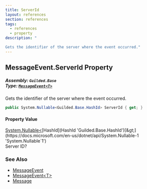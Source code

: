 ```yaml
---
title: ServerId
layout: references
section: references
tags:
  - references
  - property
description: "

Gets the identifier of the server where the event occurred."
---
```


## MessageEvent<T>.ServerId Property
##### **Assembly:** `Guilded.Base`<br/>**Type:** [`MessageEvent<T>`](MessageEvent_T_ 'Guilded.Base.Events.MessageEvent<T>')

Gets the identifier of the server where the event occurred.

```csharp
public System.Nullable<Guilded.Base.HashId> ServerId { get; }
```

#### Property Value
[System.Nullable&lt;](https://docs.microsoft.com/en-us/dotnet/api/System.Nullable-1 'System.Nullable`1')[HashId](HashId 'Guilded.Base.HashId')[&gt;](https://docs.microsoft.com/en-us/dotnet/api/System.Nullable-1 'System.Nullable`1')  
Server ID?

### See Also
- [MessageEvent](MessageEvent 'Guilded.Base.Events.MessageEvent')
- [MessageEvent&lt;T&gt;](MessageEvent_T_ 'Guilded.Base.Events.MessageEvent<T>')
- [Message](MessageEvent_T_.Message 'Guilded.Base.Events.MessageEvent<T>.Message')